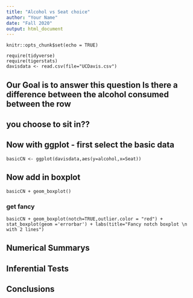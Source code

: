 ```yaml
---
title: "Alcohol vs Seat choice"
author: "Your Name"
date: "Fall 2020"
output: html_document
---
```


```{r setup, include=FALSE}
knitr::opts_chunk$set(echo = TRUE)
```

```{r include=FALSE}
require(tidyverse)
require(tigerstats)
davisdata <- read.csv(file="UCDavis.csv")
```
## Our Goal is to answer this question Is there a difference between the alcohol consumed between the row
## you choose to sit in??

## Now with ggplot - first select the basic data

```{r}
basicCN <- ggplot(davisdata,aes(y=alcohol,x=Seat))
```
## Now add in boxplot

```{r}
basicCN + geom_boxplot()
```
  
  
### get fancy  

```{r}
basicCN + geom_boxplot(notch=TRUE,outlier.color = "red") + stat_boxplot(geom ='errorbar') + labs(title="Fancy notch boxplot \n with 2 lines")
```

## Numerical Summarys 

## Inferential Tests

## Conclusions
